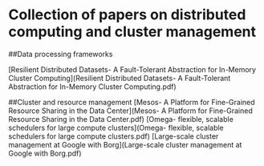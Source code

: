 # Collection of papers on distributed computing and cluster management

##Data processing frameworks

[Resilient Distributed Datasets- A Fault-Tolerant Abstraction for In-Memory Cluster Computing](Resilient Distributed Datasets- A Fault-Tolerant Abstraction for In-Memory Cluster Computing.pdf)

##Cluster and resource management
[Mesos- A Platform for Fine-Grained Resource Sharing in the Data Center](Mesos- A Platform for Fine-Grained Resource Sharing in the Data Center.pdf)
[Omega- flexible, scalable schedulers for large compute clusters](Omega- flexible, scalable schedulers for large compute clusters.pdf)
[Large-scale cluster management at Google with Borg](Large-scale cluster management at Google with Borg.pdf)

